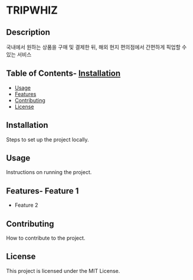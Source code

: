 # TRIPWHIZ

## Description
국내에서 원하는 상품을 구매 및 결제한 뒤,
해외 현지 편의점에서 간편하게 픽업할 수 있는 서비스

## Table of Contents- [Installation](#installation)
- [Usage](#usage)
- [Features](#features)
- [Contributing](#contributing)
- [License](#license)

## Installation
Steps to set up the project locally.

## Usage
Instructions on running the project.

## Features- Feature 1
- Feature 2

## Contributing
How to contribute to the project.

## License
This project is licensed under the MIT License.

